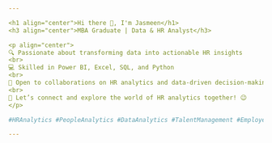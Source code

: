 ```yaml
---

<h1 align="center">Hi there 👋, I'm Jasmeen</h1>  
<h3 align="center">MBA Graduate | Data & HR Analyst</h3>  

<p align="center">  
🔍 Passionate about transforming data into actionable HR insights  
<br>  
💻 Skilled in Power BI, Excel, SQL, and Python  
<br>  
🤝 Open to collaborations on HR analytics and data-driven decision-making  
<br>  
🌟 Let’s connect and explore the world of HR analytics together! 😉  
</p>  

#HRAnalytics #PeopleAnalytics #DataAnalytics #TalentManagement #EmployeeEngagement #Python #SQL #Excel #PowerBI  

---
```

